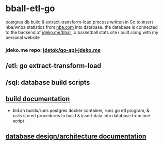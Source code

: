 # bball-etl-go
postgres db build & extract-transform-load process written in Go to insert nba/wnba statistics from [nba.com](stats.nba.com) into database. the database is connected to the backend of [jdeko.me/bball](https://jdeko.me/bball), a basketball stats site i built along with my personal website
### jdeko.me repo: [jdetok/go-api-jdeko.me](https://github.com/jdetok/go-api-jdeko.me)

## /etl: go extract-transform-load
## /sql: database build scripts
## [build documentation](z_docs/BUILD.md)
- bld.sh builds/runs postgres docker container, runs go etl program, & calls stored procedures to build & insert data into database from one script
## [database design/architecture documentation](z_docs/database/schemas.md)